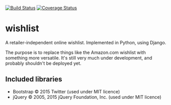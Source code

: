 [![Build Status](https://travis-ci.org/mnestis/wishlist.svg?branch=master)](https://travis-ci.org/mnestis/wishlist)
[![Coverage Status](https://img.shields.io/coveralls/mnestis/wishlist.svg)](https://coveralls.io/r/mnestis/wishlist?branch=master)

# wishlist
A retailer-independent online wishlist. Implemented in Python, using Django.

The purpose is to replace things like the Amazon.com wishlist with something more versatile. It's still very much under development, and probably shouldn't be deployed yet.

## Included libraries

* Bootstrap &copy; 2015 Twitter (used under MIT licence)
* jQuery &copy; 2005, 2015 jQuery Foundation, Inc. (used under MIT licence)